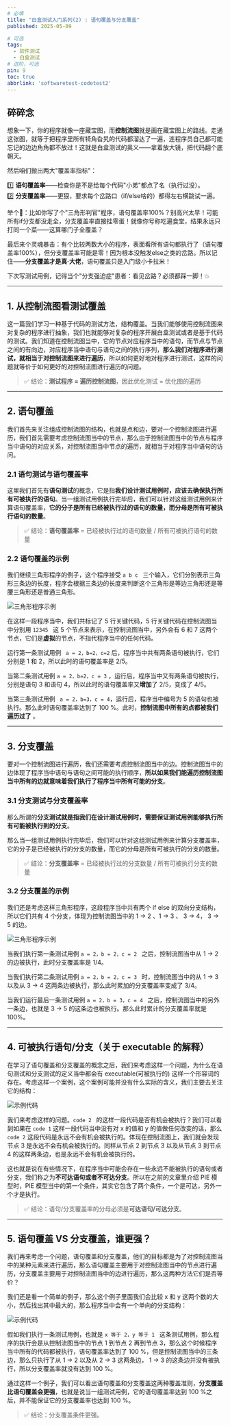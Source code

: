 ```yaml
---
# 必填
title: "白盒测试入门系列(2) : 语句覆盖与分支覆盖"
published: 2025-05-09

# 可选
tags:
  - 软件测试
  - 白盒测试
# 进阶，可选
pin: 9
toc: true
abbrlink: 'softwaretest-codetest2'
---
```


## 碎碎念

想象一下，你的程序就像一座藏宝图，而**控制流图**就是画在藏宝图上的路线。走通这张图，就等于把程序里所有犄角旮旯的代码都溜达了一遍，连程序员自己都可能忘记的边边角角都不放过！这就是白盒测试的奥义——拿着放大镜，把代码翻个底朝天。

然后咱们搬出两大"覆盖率指标"：  

1️⃣ **语句覆盖率**——检查你是不是给每个代码"小弟"都点了名（执行过没）。  
2️⃣ **分支覆盖率**——更狠，要求每个岔路口（if/else啥的）都得左右横跳试一遍。

举个🌰：比如你写了个"三角形判官"程序，语句覆盖率100%？别高兴太早！可能所有if分支都没走全，分支覆盖率直接挂零蛋！就像你号称吃遍食堂，结果永远只打同一个菜——这算哪门子全覆盖？

最后来个灵魂暴击：有个比较两数大小的程序，表面看所有语句都执行了（语句覆盖率100%），但分支覆盖率可能是零！因为根本没触发else之类的岔路。所以记住——**分支覆盖才是真·大佬**，语句覆盖只是入门级小卡拉米！

下次写测试用例，记得当个"分支强迫症"患者：看见岔路？必须都踩一脚！💥

---

## 1. 从控制流图看测试覆盖

这一篇我们学习一种基于代码的测试方法，结构覆盖。当我们能够使用控制流图来对复杂的程序进行抽象，我们也就能够对复杂的程序开展白盒测试或者是基于代码的测试。我们知道在控制流图当中，它的节点对应程序当中的语句，而节点与节点之间的有向边，对应程序当中语句与语句之间的执行序列，**那么我们对程序进行测试，就相当于对控制流图来进行遍历**，所以如何更好地对程序进行测试，这样的问题就等价于如何更好的对控制流图进行遍历的问题。

> ✅ 结论：**测试程序 = 遍历控制流图**，因此优化测试 = 优化图的遍历

---
## 2. 语句覆盖

我们首先来关注组成控制流图的结构，也就是点和边，要对一个控制流图进行遍历，我们首先需要考虑控制流图当中的节点，那么由于控制流图当中的节点与程序当中语句的对应关系，对控制流图当中节点的遍历，就相当于对程序当中语句的访问。

### 2.1 语句测试与语句覆盖率

这里我们首先有**语句测试**的概念，它是指**我们设计测试用例时，应该去确保执行所有可被执行的语句**。当一组测试用例执行完毕后，我们可以针对这组测试用例来计算语句覆盖率，**它的分子是所有已经被执行过的语句的数量，而分母是所有可被执行语句的数量**。

> ✅ 结论：**语句覆盖率** = 已经被执行过的语句数量 / 所有可被执行语句的数量

### 2.2 语句覆盖的示例

我们继续三角形程序的例子，这个程序接受 `a b c ` 三个输入，它们分别表示三角形三条边的长度，程序会根据三条边的长度来判断这个三角形是等边三角形还是等腰三角形还是普通三角形。

![三角形程序示例](https://cdn.ethanzhou.cn/i/2025/05/09/681dd974b9ae3.jpg)

在这样一段程序当中，我们共标记了 5 行关键代码，5 行关键代码在控制流图当中分别用 `12345 ` 这 5 个节点来表示，在控制流图当中，另外会有 6 和 7 这两个节点，它们是**虚拟**的节点，不指代程序当中的任何代码。

运行第一条测试用例 ` a = 2，b=2，c=2` 后，程序当中共有两条语句被执行，它们分别是 1 和 2，所以此时的语句覆盖率是 2/5。

当第二条测试用例 `a = 2，b=2，c = 3` ，运行后，程序当中又有两条语句被执行，分别是语句 3 和语句 4，所以此时的语句覆盖率又**增加**了 2/5，变成了 4/5。

当第三条测试用例 ` a = 2，b=3，c = 4`，运行后，程序当中编号为 5 的语句也被执行。那么此时语句覆盖率达到了 100 %。此时，**控制流图中所有的点都被我们遍历过了** 。

---

## 3. 分支覆盖

要对一个控制流图进行遍历，我们还需要考虑控制流图当中的边。控制流图当中的边体现了程序当中语句与语句之间可能的执行顺序，**所以如果我们能遍历控制流图当中所有的边就意味着我们执行了程序当中所有可能的分支**。

### 3.1 分支测试与分支覆盖率

那么所谓的**分支测试就是指我们在设计测试用例时，需要保证测试用例能够执行所有可能被执行到的分支**。

那么当一组测试用例执行完毕后，我们可以针对这组测试用例来计算分支覆盖率，它的分子是已经被执行的分支的数量，而它的分母是所有可被执行的分支的数量。

> ✅ 结论：**分支覆盖率** = 已经被执行过的分支数量 / 所有可被执行分支的数量

### 3.2 分支覆盖的示例

我们还是考虑这样三角形程序，这段程序当中共有两个 if else 的双向分支结构，所以它们共有 4 个分支，体现为控制流图当中的 1 → 2 、1 → 3 、 3 → 4， 3 → 5 的边。

![三角形程序示例](https://cdn.ethanzhou.cn/i/2025/05/09/681de926cb0e0.jpg)

当我们执行第一条测试用例 `a = 2，b = 2，c = 2 ` 之后，控制流图当中从 1 → 2 的边被执行，此时分支覆盖率是 1/4。

当我们执行第二条测试用例 `a = 2，b = 2，c = 3 ` 时，控制流图当中的从 1 → 3  以及从 3 → 4 这两条边被执行，那么此时累加的分支覆盖率变成了 3/4。

当我们运行最后一条测试用例 `a = 2，b = 3，c = 4 ` 之后，控制流图当中的另外一条边，也就是  3 → 5 的这条边也被执行。那么此时累计的分支覆盖率就是 100%。

---

## 4. 可被执行语句/分支（关于 **executable** 的解释）

在学习了语句覆盖和分支覆盖的概念之后，我们来考虑这样一个问题，为什么在语句测试和分支测试的定义当中都会有 executable(可被执行的) 这样一个形容词的存在。考虑这样一个案例，这个案例可能并没有什么实际的含义，我们主要去关注它的结构：

![示例代码](https://cdn.ethanzhou.cn/i/2025/05/09/681dea7fa71c3.jpg)


我们来考虑这样的问题。`code 2 ` 的这样一段代码是否有机会被执行？我们可以看到如果在 `code 1` 这样一段代码当中没有对 x 的值和 y 的值做任何改变的话，那么 `code 2` 这段代码是永远不会有机会被执行的。体现在控制流图上，我们就会发现节点 3 是永远不会有机会被执行的。同样从节点 2 到节点 3 以及从节点 3 到节点 4 的这样两条边，也是永远不会有机会被执行的。

这也就是说在有些情况下，在程序当中可能会存在一些永远不能被执行的语句或者分支，我们称之为**不可达语句或者不可达分支**。所以在之前的文章里介绍 PIE 模型时，PIE 模型当中的第一个条件，其实它包含了两个条件，一个是可达，另外一个才是执行。

> ✅ 结论：语句/分支覆盖率的分母必须是**可达语句/可达分支**。

---

## 5. 语句覆盖 VS 分支覆盖，谁更强？

我们再来考虑一个问题，语句覆盖和分支覆盖，他们的目标都是为了对控制流图当中的某种元素来进行遍历，那么语句覆盖主要用于对控制流图当中的节点进行遍历，分支覆盖主要用于对控制流图当中的边进行遍历，那么这两种方法它们是否等价？

我们还是看一个简单的例子，那么这个例子里面我们会比较 x 和 y 这两个数的大小，然后找出其中最大的，那么程序当中会有一个单向的分支结构：

![示例代码](https://cdn.ethanzhou.cn/i/2025/05/09/681debddd44bb.jpg)

假如我们执行一条测试用例，也就是 `x 等于 2，y 等于 1 ` 这条测试用例，那么程序的执行会是从控制流图当中的节点 1 到节点 2 再到节点 3，那么这个时候程序当中所有的代码都被执行，语句覆盖率达到了 100 %，但是控制流图当中的三条边，那么只执行了从 1 → 2 以及从 2 → 3 这两条边， 1 → 3 的这条边并没有被执行，所以分支覆盖率就没有达到 100 %。

通过这样一个例子，我们可以看出语句覆盖和分支覆盖这两种覆盖准则，**分支覆盖比语句覆盖会更强**，也就是说当一组测试用例，它的语句覆盖率达到 100 %之后，并不能保证它的分支覆盖率也达到 100 %。

> ✅ 结论：分支覆盖条件更强。


